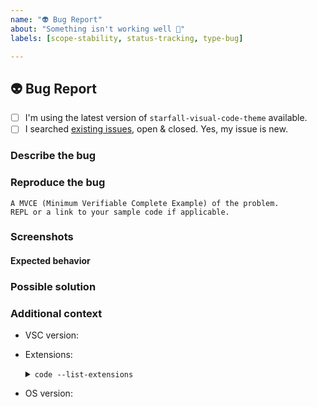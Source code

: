 ```yaml
---
name: "👽 Bug Report"
about: "Something isn't working well 👾"
labels: [scope-stability, status-tracking, type-bug]

---
```


## 👽 Bug Report

- [ ] I'm using the latest version of `starfall-visual-code-theme` available.
- [ ] I searched [existing issues][starfall-vscode-issues], open & closed. Yes, my issue is new.

### Describe the bug

<!-- A clear and concise description of what the bug is. -->

### Reproduce the bug

```
A MVCE (Minimum Verifiable Complete Example) of the problem.
REPL or a link to your sample code if applicable.
```

### Screenshots

<!-- Add screenshots to help explaining. If a screenshot is not provided, the issue will be closed. -->

#### Expected behavior

<!-- A clear & concise description of what you expected to happen. -->

### Possible solution

<!-- Only if you have suggestions on a fix for the bug.. If not, please remove the section. -->

### Additional context

<!-- Add any other context about the problem here (, , ...). -->
<!-- Use https://stackoverflow.com/a/49398449 to grab the extension list. -->
- VSC version:
- Extensions:
  <details>
  <summary><code>code --list-extensions</code></summary>

  ```
  sndst00m.starfall-visual-studio-code
  ```
  </details>
- OS version:

<!-- Checklist -->
[starfall-vscode-issues]: https://github.com/SNDST00M/starfall-visual-studio-code/issues?q=is%3Aissue+is%3Aopen+sort%3Aupdated-desc
